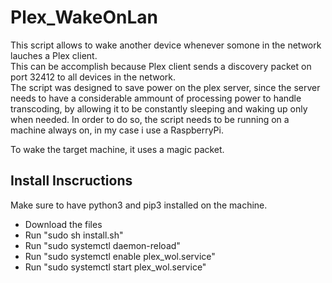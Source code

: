 # Plex_WakeOnLan

This script allows to wake another device whenever somone in the network lauches a Plex client.  
This can be accomplish because Plex client sends a discovery packet on port 32412 to all devices in the network.  
The script was designed to save power on the plex server, since the server needs to have a considerable ammount of processing power to handle transcoding, by allowing it to be constantly sleeping and waking up only when needed. In order to do so, the script needs to be running on a machine always on, in my case i use a RaspberryPi.  

To wake the target machine, it uses a magic packet.

## Install Inscructions
Make sure to have python3 and pip3 installed on the machine.  

- Download the files  
- Run "sudo sh install.sh"  
- Run "sudo systemctl daemon-reload"  
- Run "sudo systemctl enable plex_wol.service"  
- Run "sudo systemctl start plex_wol.service"  
